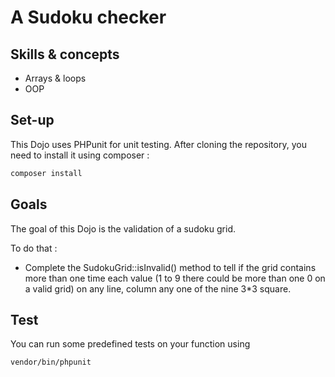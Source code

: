 # A Sudoku checker

## Skills & concepts

* Arrays & loops
* OOP

## Set-up

This Dojo uses PHPunit for unit testing. After cloning the repository, you need to install it using composer :
```bash
composer install
```

## Goals

The goal of this Dojo is the validation of a sudoku grid.

To do that :

* Complete the SudokuGrid::isInvalid() method to tell if the grid contains more than one time each value (1 to 9 there could be more than one 0 on a valid grid) on any line, column any one of the nine 3*3 square.

## Test

You can run some predefined tests on your function using 
```bash
vendor/bin/phpunit
```